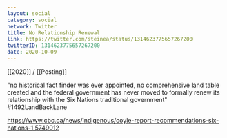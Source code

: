 ```yaml
---
layout: social
category: social
network: Twitter
title: No Relationship Renewal
link: https://twitter.com/steinea/status/1314623775657267200
twitterID: 1314623775657267200
date: 2020-10-09
---
```


[[2020]] / [[Posting]]

"no historical fact finder was ever appointed, no comprehensive land table created and the federal government has never moved to formally renew its relationship with the Six Nations traditional government" #1492LandBackLane

<https://www.cbc.ca/news/indigenous/coyle-report-recommendations-six-nations-1.5749012>
